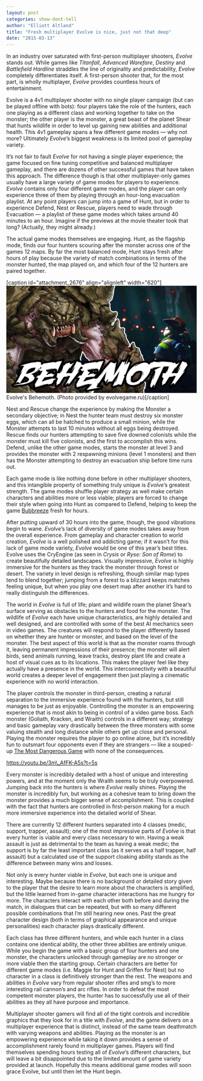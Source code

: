 ```yaml
---
layout: post
categories: show-dont-tell
author: "Elliott Altland"
title: "Fresh multiplayer Evolve is nice, just not that deep"
date: "2015-03-13"
---
```


In an industry over saturated with first-person multiplayer shooters, _Evolve_ stands out. While games like _Titanfall_, _Advanced Warefare_, _Destiny_ and _Battlefield Hardline_ straddles the line of originality and predictability, _Evolve_ completely differentiates itself. A first-person shooter that, for the most part, is wholly multiplayer, _Evolve_ provides countless hours of entertainment.

Evolve is a 4v1 multiplayer shooter with no single player campaign (but can be played offline with bots): four players take the role of the hunters, each one playing as a different class and working together to take on the monster; the other player is the monster, a great beast of the planet Shear that hunts wildlife in order to level up gaining new abilities and additional health. This 4v1 gameplay spans a few different game modes — why not more? Ultimately _Evolve_’s biggest weakness is its limited pool of gameplay variety.

It’s not fair to fault _Evolve_ for not having a single player experience; the game focused on fine tuning competitive and balanced multiplayer gameplay, and there are dozens of other successful games that have taken this approach. The difference though is that other multiplayer-only games usually have a large variety of game modes for players to experience. _Evolve_ contains only four different game modes, and the player can only experience three of them by playing through an hour-long evacuation playlist. At any point players can jump into a game of Hunt, but in order to experience Defend, Nest or Rescue, players need to wade through Evacuation — a playlist of these game modes which takes around 40 minutes to an hour. Imagine if the previews at the movie theater took that long? (Actually, they might already.)

The actual game modes themselves are engaging. Hunt, as the flagship mode, finds our four hunters scouring after the monster across one of the games 12 maps. By far the most balanced mode, Hunt stays fresh after hours of play because the variety of match combinations in terms of the monster hunted, the map played on, and which four of the 12 hunters are paired together.

\[caption id="attachment\_2676" align="alignleft" width="620"\][![Evolve's Behemoth. (Photo provided by evolvegame.ru)](images/evolve-1-1024x576.jpg)](http://evolvegame.ru/_nw/3/34923552.jpg) Evolve's Behemoth. (Photo provided by evolvegame.ru)\[/caption\]

Nest and Rescue change the experience by making the Monster a secondary objective; in Nest the hunter team must destroy six monster eggs, which can all be hatched to produce a small minion, while the Monster attempts to last 10 minutes without all eggs being destroyed. Rescue finds our hunters attempting to save five downed colonists while the monster must kill five colonists, and the first to accomplish this wins. Defend, unlike the other game modes, starts the monster at level 3 and provides the monster with 2 respawning minions (level 1 monsters) and then has the Monster attempting to destroy an evacuation ship before time runs out.

Each game mode is like nothing done before in other multiplayer shooters, and this intangible property of something truly unique is _Evolve_’s greatest strength. The game modes shuffle player strategy as well make certain characters and abilities more or less viable; players are forced to change their style when going into Hunt as compared to Defend, helping to keep the game [Bubbreeze](http://grantland.com/hollywood-prospectus/netflix-nbc-tina-fey-unbreakable-kimmy-schmidt-review/) fresh for hours.

After putting upward of 30 hours into the game, though, the good vibrations begin to wane. _Evolve_’s lack of diversity of game modes takes away from the overall experience. From gameplay and character creation to world creation, _Evolve_ is a well polished and addicting game; if it wasn’t for this lack of game mode variety, _Evolve_ would be one of this year’s best titles. Evolve uses the CryEngine (as seen in _Crysis_ or _Ryse: Son of Rome_) to create beautifully detailed landscapes. Visually impressive, _Evolve_ is highly immersive for the hunters as they track the monster through forest or desert. The variety in level design is refreshing, though similar map types tend to blend together; jumping from a forest to a blizzard keeps matches feeling unique, but when you play one desert map after another it’s hard to really distinguish the differences.

The world in _Evolve_ is full of life; plant and wildlife roam the planet Shear’s surface serving as obstacles to the hunters and food for the monster. The wildlife of _Evolve_ each have unique characteristics, are highly detailed and well designed, and are controlled with some of the best AI mechanics seen in video games. The creatures will respond to the player differently based on whether they are hunter or monster, and based on the level of the monster. The best aspect of this world is that as the monster roams through it, leaving permanent impressions of their presence; the monster will alert birds, send animals running, leave tracks, destroy plant life and create a host of visual cues as to its locations. This makes the player feel like they actually have a presence in the world. This interconnectivity with a beautiful world creates a deeper level of engagement then just playing a cinematic experience with no world interaction.

The player controls the monster in third-person, creating a natural separation to the immersive experience found with the hunters, but still manages to be just as enjoyable. Controlling the monster is an empowering experience that is most akin to being in control of a video game boss. Each monster (Goliath, Kracken, and Wraith) controls in a different way; strategy and basic gameplay vary drastically between the three monsters with some valuing stealth and long distance while others get up close and personal. Playing the monster requires the player to go online alone, but it’s incredibly fun to outsmart four opponents even if they are strangers — like a souped-up [The Most Dangerous Game](http://en.wikipedia.org/wiki/The_Most_Dangerous_Game) with none of the consequences.

https://youtu.be/3m\_AfFK-A5s?t=5s

Every monster is incredibly detailed with a host of unique and interesting powers, and at the moment only the Wraith seems to be truly overpowered. Jumping back into the hunters is where _Evolve_ really shines. Playing the monster is incredibly fun, but working as a cohesive team to bring down the monster provides a much bigger sense of accomplishment. This is coupled with the fact that hunters are controlled in first-person making for a much more immersive experience into the detailed world of Shear.

There are currently 12 different hunters separated into 4 classes (medic, support, trapper, assault); one of the most impressive parts of _Evolve_ is that every hunter is viable and every class necessary to win. Having a weak assault is just as detrimental to the team as having a weak medic; the support is by far the least important class (as it serves as a half trapper, half assault) but a calculated use of the support cloaking ability stands as the difference between many wins and losses.

Not only is every hunter viable in _Evolve_, but each one is unique and interesting. Maybe because there is no background or detailed story given to the player that the desire to learn more about the characters is amplified, but the little learned from in-game character interactions has me hungry for more. The characters interact with each other both before and during the match, in dialogues that can be repeated, but with so many different possible combinations that I’m still hearing new ones. Past the great character design (both in terms of graphical appearance and unique personalities) each character plays drastically different.

Each class has three different hunters, and while each hunter in a class contains one identical ability, the other three abilities are entirely unique. While you begin the game with a basic group of four hunters and one monster, the characters unlocked through gameplay are no stronger or more viable then the starting group. Certain characters are better for different game modes (i.e. Maggie for Hunt and Griffen for Nest) but no character in a class is definitively stronger than the rest. The weapons and abilities in _Evolve_ vary from regular shooter rifles and smg’s to more interesting rail cannon’s and arc rifles. In order to defeat the most competent monster players, the hunter has to successfully use all of their abilities as they all have purpose and importance.

Multiplayer shooter gamers will find all of the tight controls and incredible graphics that they look for in a title with _Evolve_, and the game delivers on a multiplayer experience that is distinct, instead of the same team deathmatch with varying weapons and abilities. Playing as the monster is an empowering experience while taking it down provides a sense of accomplishment rarely found in multiplayer games. Players will find themselves spending hours testing all of _Evolve_’s different characters, but will leave a bit disappointed due to the limited amount of game variety provided at launch. Hopefully this means additional game modes will soon grace Evolve, but until then let the Hunt begin.

